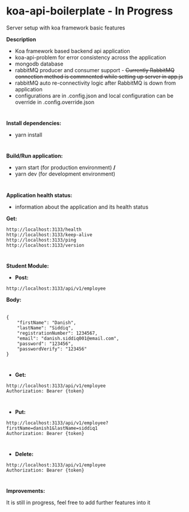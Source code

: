 # koa-api-boilerplate - In Progress
Server setup with koa framework basic features

**Description**
* Koa framework based backend api application
* koa-api-problem for error consistency across the application
* mongodb database
* rabbitMQ producer and consumer support - ~~Currently RabbitMQ connection method is commnented while setting up server in app.js~~
* rabbitMQ auto re-connectivity logic after RabbitMQ is down from application
* configurations are in .config.json and local configuration can be override in .config.override.json

#
**Install dependencies:**
* yarn install

#
**Build/Run application:**
* yarn start (for production environment) **/**
* yarn dev (for development environment)

#
**Application health status:**
* information about the application and its health status

**Get:**
```
http://localhost:3133/health
http://localhost:3133/keep-alive
http://localhost:3133/ping
http://localhost:3133/version
```
#
**Student Module:**

* **Post:**
```
http://localhost:3133/api/v1/employee
```
**Body:**
######
```
{
	"firstName": "Danish",
    "lastName": "Siddiq",
    "registrationNumber": 1234567,
    "email": "danish.siddiq001@email.com",
    "password": "123456",
    "passwordVerify": "123456"
}
```

#
* **Get:**
```
http://localhost:3133/api/v1/employee
Authorization: Bearer {token}
```

#
* **Put:**
```
http://localhost:3133/api/v1/employee?firstName=danish1&lastName=siddiq1
Authorization: Bearer {token}
```

#
* **Delete:**
```
http://localhost:3133/api/v1/employee
Authorization: Bearer {token}
```

#
**Improvements:**

It is still in progress, feel free to add further features into it

